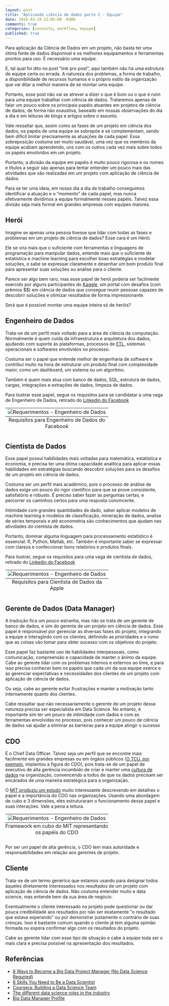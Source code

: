 ```yaml
---
layout: post
title: "Aplicando ciência de dados parte 2 - Equipe"
date: 2016-03-19 23:05:00 -0300
comments: true
categories: [conceito, workflow, equipe]
published: true
---
```



Para aplicação da Ciência de Dados em um projeto, não basta ter uma ótima fonte de dados disponível e os melhores equipamentos e ferramentas prontos para uso. É necessário uma equipe.

<!-- More -->


E, tal qual foi dito no post "link pro post", aqui também não há uma estrutura de equipe certa ou errada. A natureza dos problemas, a forma de trabalho, a disponibilidade de recursos humanos e o próprio estilo da organização que vai ditar a melhor maneira de se montar uma equipe.


Portanto, esse post não vai se atrever a dizer o que é bom ou o que é ruim para uma equipe trabalhar com ciência de dados. Trataremos apenas de falar um pouco sobre os principais papéis atuantes em projetos de ciência de dados, de forma não exaustiva, baseado em nossas observações do dia a dia e em leituras de blogs e artigos sobre o assunto. 


Vale ressaltar que, assim como as fases de um projeto em ciência dos dados, os papéis de uma equipe se sobrepõe e se complementam, sendo bem difícil limitar precisamente as atuações de cada papel. Essa sobreposição costuma ser muito saudável, uma vez que os membros da equipe acabam aprendendo, uns com os outros cada vez mais sobre todos os papéis envolvidos em um projeto.


Portanto, a divisão da equipe em papéis é muito pouco rigorosa e os nomes e títulos a seguir são apenas para tentar entender um pouco mais das atividades que são realizadas em um projeto com aplicação de ciência de dados.


Para se ter uma ideia, em nosso dia a dia de trabalho conseguimos identificar a atuação e o “momento” de cada papel, mas nunca efetivamente dividimos a equipe formalmente nesses papéis. Talvez essa divisão seja mais formal em grandes empresas com equipes maiores.


## Herói 


Imagine se apenas uma pessoa tivesse que lidar com todas as fases e problemas em um projeto de ciência de dados? Esse cara é um Herói.


Ele se vira mais que o suficiente com ferramentas e linguagens de programação para manipular dados, entende mais que o suficiente de estatística e machine learning para escolher boas estratégias e modelar soluções, e sabe se expressar claramente e desenhar um bom produto final para apresentar suas soluções ou análise para o cliente.


Parece ser algo bem raro, mas esse papel de herói poderia ser facilmente exercido por alguns participantes do [Kaggle](https://www.kaggle.com/), um portal com desafios (com prêmios $$) em ciência de dados que consegue reunir pessoas capazes de descobrir soluções e otimizar resultados de forma impressionante.


Será que é possível montar uma equipe inteira só de heróis?


## Engenheiro de Dados


Trata-se de um perfil mais voltado para a área de ciência da computação. Normalmente é quem cuida da infraestrutura e arquitetura dos dados, ajudando com suporte às plataformas, processos de [ETL](https://pt.wikipedia.org/wiki/Extract,_transform,_load), sistemas operacionais e softwares envolvidos no processo. 


Costuma ser o papel que entende melhor de engenharia de software e contribui muito na hora de estruturar um produto final com complexidade maior, como um dashboard, um sistema ou um algoritmo.


Também é quem mais atua com banco de dados, SQL, estrutura de dados, cargas, integrações e extrações de dados, limpeza de dados.


Para ilustrar esse papel, segue os requisitos para se candidatar a uma vaga de Engenheiro de Dados, retirado do [Linkedin do Facebook](https://www.linkedin.com/jobs2/view/108924276?trk=job_view_browse_map)

<table class="image">
<caption align="bottom">Requisitos para Engenheiro de Dados do Facebook</caption>
<tr><td><img src="/images/img_data_engineer_facebook.png" alt="Requerimentos - Engenheiro de Dados"/></td></tr>
</table>

## Cientista de Dados


Esse papel possui habilidades mais voltadas para matemática, estatística e economia, e precisa ter uma ótima capacidade analítica para aplicar essas habilidades em estratégias buscando descobrir soluções para os desafios de um projeto em ciência de dados.


Costuma ser um perfil mais acadêmico, pois o processo de análise de dados exige um pouco do rigor científico para que se prove consistente, satisfatório e robusto. É preciso saber fazer as perguntas certas, e percorrer os caminhos certos para uma resposta convincente.


Intimidade com grandes quantidades de dado, saber aplicar modelos de machine learning e modelos de classificação, mineração de dados, analise de séries temporais e até econometria são conhecimentos que ajudam nas atividades do cientista de dados.


Portanto, dominar alguma linguagem para processamento estatístico é essencial: R, Python, Matlab, etc. Também é importante saber se expressar com clareza e confeccionar bons relatórios e produtos finais.


Para ilustrar, segue os requisitos para uma vaga de cientista de dados, retirado do [Linkedin do Facebook](https://www.linkedin.com/jobs2/view/104818439)
<table class="image">
<caption align="bottom">Requisitos para Cientista de Dados da Apple</caption>
<tr><td><img src="/images/img_data_scientist_apple.png" alt="Requerimentos - Engenheiro de Dados"/></td></tr>
</table>


## Gerente de Dados (Data Manager)


A tradução fica um pouco estranha, mas não se trata de um gerente de banco de dados, e sim do gerente de um projeto em ciência de dados. Esse papel é responsável por gerenciar as diversas fases do projeto, integrando a equipe e interagindo com os clientes, definindo as prioridades e o rumo que as coisas vão tomar para obter sucesso com os objetivos do projeto. 


Esse papel faz bastante uso de habilidades interpessoais, como comunicação, compreensão e capacidade de manter o ânimo da equipe. Cabe ao gerente lidar com os problemas internos e externos ao time, e para isso precisa conhecer bem os papéis que cada um da sua equipe exerce e as gerenciar expectativas e necessidades dos clientes de um projeto com aplicação de ciência de dados.


Ou seja, cabe ao gerente evitar frustrações e manter a motivação tanto internamente quanto dos clientes.


Cabe ressaltar que não necessariamente o gerente de um projeto dessa natureza precisa ser especialista em Data Science. No entanto, é importante sim ter um pouco de intimidade com dados e com as ferramentas envolvidas no processo, pois conhecer um pouco de ciência de dados vai ajudar a eliminar as barreiras para a equipe atingir o sucesso


## CDO


É o Chief Data Officer. Talvez seja um perfil que se encontre mais facilmente em grandes empresas ou em órgãos públicos ([O TCU, por exemplo](http://pt.slideshare.net/tcuoficial/painel-00-01-wesley-apresentao-br100), implantou a figura do CDO), pois trata-se de um papel de executivo de alta gerência incumbido de criar e manter uma [cultura de dados](http://www.cognizant.com/InsightsWhitepapers/how-to-create-a-data-culture-codex1408.pdf) na organização, convencendo a todos de que os dados precisam ser encarados de uma maneira estratégica para a organização.


O [MIT produziu um estudo](http://www.mitcdoiq.org/wp-content/uploads/2014/01/Lee-et-al.-A-Cubic-Framework-for-the-CDO-MISQE-Forthcoming-2014-copy.pdf) muito interessante descrevendo em detalhes o papel e a importância do CDO nas organizações. Usando uma abordagem de cubo e 3 dimensões, eles estruturaram o funcionamento desse papel e suas interações. Vale a pena a leitura.


<table class="image">
<caption align="bottom">Framework em cubo do MIT representando os papéis do CDO</caption>
<tr><td><img src="/images/img_cdo_mit.png" alt="Requerimentos - Engenheiro de Dados"/></td></tr>
</table>


Por ser um papel de alta gerência, o CDO tem mais autoridade e responsabilidades em relação aos gerentes de projeto. 



## Cliente


Trata-se de um termo genérico que estamos usando para designar todos àqueles diretamente interessados nos resultados de um projeto com aplicação de ciência de dados. Não costuma entender muito e data science, mas entende bem da sua área de negócio.


Eventualmente o cliente interessado no projeto pode questionar ou dar pouca credibilidade aos resultados por não ser exatamente "o resultado que estava esperando" ou por demonstrar justamente o contrário de suas crenças. Isso é bastante comum quando o cliente já tem alguma opinião formada ou espera confirmar algo com os resultados do projeto.


Cabe ao gerente lidar com esse tipo de situação e cabe à equipe toda ser o mais clara e precisa possível na apresentação dos resultados. 


## Referências


- [8 Ways to Become a Big Data Project Manager (No Data Science Required)](https://www.liquidplanner.com/blog/8-ways-to-become-a-big-data-project-manager-no-data-science-required/)
- [8 Skills You Need to Be a Data Scientist](http://blog.udacity.com/2014/11/data-science-job-skills.html)
- [Coursera: Building a Data Science Team](https://www.coursera.org/learn/build-data-science-team)
- [The different data science roles in the industry](http://www.kdnuggets.com/2015/11/different-data-science-roles-industry.html)
- [Big Data Manager Profile](https://datafloq.com/read/job-description-big-data-manager/200)

